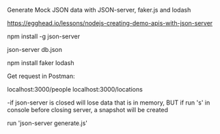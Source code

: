 Generate Mock JSON data with JSON-server, faker.js and lodash

https://egghead.io/lessons/nodejs-creating-demo-apis-with-json-server


npm install -g json-server

json-server db.json

npm install faker lodash

Get request in Postman:

localhost:3000/people
localhost:3000/locations

-if json-server is closed will lose data that is in memory, BUT if run 's' in console before closing server, a snapshot will be created

run 'json-server generate.js'
